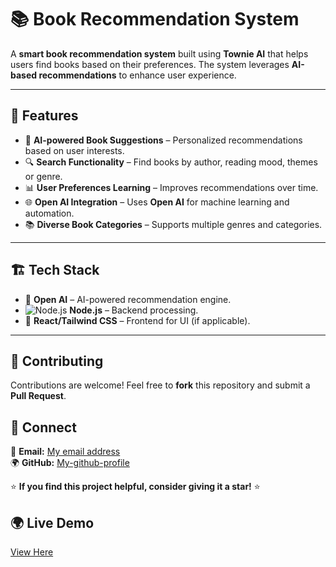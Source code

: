 # 📚 Book Recommendation System

A **smart book recommendation system** built using **Townie AI** that helps users find books based on their preferences. The system leverages **AI-based recommendations** to enhance user experience.

---

## 🚀 Features

- 📖 **AI-powered Book Suggestions** – Personalized recommendations based on user interests.
- 🔍 **Search Functionality** – Find books by author, reading mood, themes or genre.
- 📊 **User Preferences Learning** – Improves recommendations over time.
- 🌐 **Open AI Integration** – Uses **Open AI** for machine learning and automation.
- 📚 **Diverse Book Categories** – Supports multiple genres and categories.

---

## 🏗️ Tech Stack

- 🧠 **Open AI** – AI-powered recommendation engine.
- <img src="https://img.shields.io/badge/Node.js-339933?style=for-the-badge&logo=node.js&logoColor=white" alt="Node.js" /> **Node.js** – Backend processing.
- 🎨 **React/Tailwind CSS** – Frontend for UI (if applicable).

---

## 🤝 Contributing  
Contributions are welcome! Feel free to **fork** this repository and submit a **Pull Request**.  


## 🔗 Connect  
📧 **Email:** [My email address](mailto:alazeralphilo@gmail.com)  
🌍 **GitHub:** [My-github-profile](https://github.com/Alexclouth)  

⭐ **If you find this project helpful, consider giving it a star!** ⭐

## 🌍 Live Demo
[View Here](https://alexotownie-amusingsilvermoose.web.val.run/)
